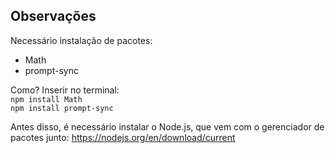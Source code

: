 ## Observações
Necessário instalação de pacotes:
* Math
* prompt-sync

Como? Inserir no terminal:
<br>
`npm install Math`
<br>
`npm install prompt-sync`

Antes disso, é necessário instalar o Node.js, que vem com o gerenciador de pacotes junto: https://nodejs.org/en/download/current
